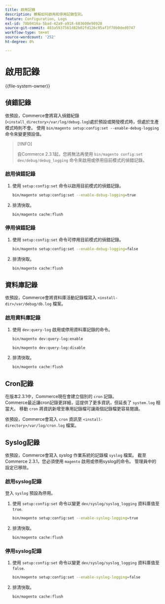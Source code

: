 ```yaml
---
title: 啟用記錄
description: 瞭解如何啟用和停用記錄型別。
feature: Configuration, Logs
exl-id: 78b0416a-5bad-42a9-a918-603600e98928
source-git-commit: 403a5937561d82b02fd126c95af3f70b0ded0747
workflow-type: tm+mt
source-wordcount: '252'
ht-degree: 0%

---
```


# 啟用記錄

{{file-system-owner}}

## 偵錯記錄

依預設，Commerce會將寫入偵錯紀錄(`<install_directory>/var/log/debug.log`)處於預設或開發模式時，但處於生產模式時則不會。 使用 `bin/magento setup:config:set --enable-debug-logging` 命令來變更預設值。

>[!INFO]
>
>自Commerce 2.3.1起，您將無法再使用 `bin/magento config:set dev/debug/debug_logging` 命令來啟用或停用目前模式的偵錯記錄。

### 啟用偵錯記錄

1. 使用 `setup:config:set` 命令以啟用目前模式的偵錯記錄。

   ```bash
   bin/magento setup:config:set --enable-debug-logging=true
   ```

1. 排清快取。

   ```bash
   bin/magento cache:flush
   ```

### 停用偵錯記錄

1. 使用 `setup:config:set` 命令可停用目前模式的偵錯記錄。

   ```bash
   bin/magento setup:config:set --enable-debug-logging=false
   ```

1. 排清快取。

   ```bash
   bin/magento cache:flush
   ```

## 資料庫記錄

依預設，Commerce會將資料庫活動記錄檔寫入 `<install-dir>/var/debug/db.log` 檔案。

### 啟用資料庫記錄

1. 使用 `dev:query-log` 啟用或停用資料庫記錄的命令。

   ```bash
   bin/magento dev:query-log:enable
   ```

   ```bash
   bin/magento dev:query-log:disable
   ```

1. 排清快取。

   ```bash
   bin/magento cache:flush
   ```

## Cron記錄

在版本2.3.1中，Commerce現在會建立個別的 `cron` 記錄。 \
Commerce最近讓cron記錄更詳細，這提供了更多資訊，但延長了 `system.log` 相當大。
移動 `cron` 將資訊新增至專用記錄檔可讓兩個記錄檔更容易閱讀。

依預設，Commerce會寫入 `cron` 資訊至 `<install-directory>/var/log/cron.log` 檔案。

## Syslog記錄

依預設，Commerce會寫入 _syslog_ 作業系統的記錄檔 `syslog` 檔案。
截至Commerce 2.3.1，您必須使用 `magento` 啟用或停用syslog的命令。
管理員中的設定已移除。

### 啟用syslog記錄

登入 `syslog` 預設為停用。

1. 使用 `setup:config:set` 命令以變更 `dev/syslog/syslog_logging` 資料庫值至 `true`.

   ```bash
   bin/magento setup:config:set --enable-syslog-logging=true
   ```

1. 排清快取。

   ```bash
   bin/magento cache:flush
   ```

### 停用syslog記錄

1. 使用 `setup:config:set` 命令以變更 `dev/syslog/syslog_logging` 資料庫值至 `false`.

   ```bash
   bin/magento setup:config:set --enable-syslog-logging=false
   ```

1. 排清快取。

   ```bash
   bin/magento cache:flush
   ```
